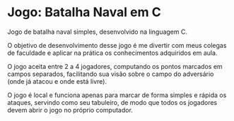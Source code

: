 # Jogo: Batalha Naval em C

Jogo de batalha naval simples, desenvolvido na linguagem C.

O objetivo de desenvolvimento desse jogo é me divertir com meus colegas de faculdade e aplicar na prática os conhecimentos adquiridos em aula. 

O jogo aceita entre 2 a 4 jogadores, computando os pontos marcados em campos separados, facilitando sua visão sobre o campo do adversário (onde já atacou e onde está livre).

O jogo é local e funciona apenas para marcar de forma simples e rápida os ataques, servindo como seu tabuleiro, de modo que todos os jogadores devem abrir o jogo no próprio computador.
